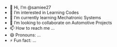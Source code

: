 - 👋 Hi, I’m @samiee27
- 👀 I’m interested in Learning Codes
- 🌱 I’m currently learning Mechatronic Systems
- 💞️ I’m looking to collaborate on Automotive Projects
- 📫 How to reach me ...
- 😄 Pronouns: ...
- ⚡ Fun fact: ...

<!---
samiee27/samiee27 is a ✨ special ✨ repository because its `README.md` (this file) appears on your GitHub profile.
You can click the Preview link to take a look at your changes.
--->
